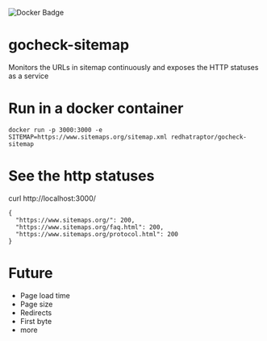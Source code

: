 ![Docker Badge](https://img.shields.io/docker/build/redhatraptor/gocheck-sitemap.svg)

# gocheck-sitemap
Monitors the URLs in sitemap continuously and exposes the HTTP statuses as a service

# Run in a docker container
```
docker run -p 3000:3000 -e SITEMAP=https://www.sitemaps.org/sitemap.xml redhatraptor/gocheck-sitemap
```

# See the http statuses
curl http://localhost:3000/

```
{
  "https://www.sitemaps.org/": 200,
  "https://www.sitemaps.org/faq.html": 200,
  "https://www.sitemaps.org/protocol.html": 200
}
```

# Future
- Page load time
- Page size
- Redirects
- First byte 
- more
